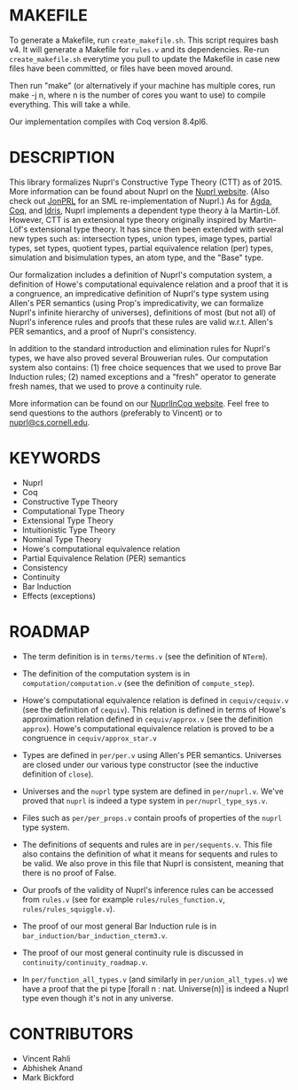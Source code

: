 MAKEFILE
========

To generate a Makefile, run `create_makefile.sh`.  This script
requires bash v4.  It will generate a Makefile for `rules.v` and its
dependencies.  Re-run `create_makefile.sh` everytime you pull to
update the Makefile in case new files have been committed, or files
have been moved around.

Then run "make" (or alternatively if your machine has multiple cores,
run make -j n, where n is the number of cores you want to use) to
compile everything.  This will take a while.

Our implementation compiles with Coq version 8.4pl6.


DESCRIPTION
===========

This library formalizes Nuprl's Constructive Type Theory (CTT) as of
2015.  More information can be found about Nuprl on the [Nuprl
website](http://www.nuprl.org/).  (Also check out
[JonPRL](https://github.com/jonsterling/JonPRL) for an SML
re-implementation of Nuprl.)  As for
[Agda](http://wiki.portal.chalmers.se/agda/),
[Coq](https://coq.inria.fr/), and [Idris](http://www.idris-lang.org/),
Nuprl implements a dependent type theory à la Martin-Löf.  However,
CTT is an extensional type theory originally inspired by Martin-Löf's
extensional type theory.  It has since then been extended with several
new types such as: intersection types, union types, image types,
partial types, set types, quotient types, partial equivalence relation
(per) types, simulation and bisimulation types, an atom type, and the
"Base" type.

Our formalization includes a definition of Nuprl's computation system,
a definition of Howe's computational equivalence relation and a proof
that it is a congruence, an impredicative definition of Nuprl's type
system using Allen's PER semantics (using Prop's impredicativity, we
can formalize Nuprl's infinite hierarchy of universes), definitions of
most (but not all) of Nuprl's inference rules and proofs that these
rules are valid w.r.t. Allen's PER semantics, and a proof of Nuprl's
consistency.

In addition to the standard introduction and elimination rules for
Nuprl's types, we have also proved several Brouwerian rules.  Our
computation system also contains: (1) free choice sequences that we
used to prove Bar Induction rules; (2) named exceptions and a "fresh"
operator to generate fresh names, that we used to prove a continuity
rule.

More information can be found on our [NuprlInCoq
website](http://www.nuprl.org/html/Nuprl2Coq/).  Feel free to send
questions to the authors (preferably to Vincent) or to
nuprl@cs.cornell.edu.


KEYWORDS
========

* Nuprl
* Coq
* Constructive Type Theory
* Computational Type Theory
* Extensional Type Theory
* Intuitionistic Type Theory
* Nominal Type Theory
* Howe's computational equivalence relation
* Partial Equivalence Relation (PER) semantics
* Consistency
* Continuity
* Bar Induction
* Effects (exceptions)


ROADMAP
=======

* The term definition is in `terms/terms.v` (see the definition of
`NTerm`).

* The definition of the computation system is in
`computation/computation.v` (see the definition of `compute_step`).

* Howe's computational equivalence relation is defined in
`cequiv/cequiv.v` (see the definition of `cequiv`).  This relation is
defined in terms of Howe's approximation relation defined in
`cequiv/approx.v` (see the definition `approx`).  Howe's computational
equivalence relation is proved to be a congruence in
`cequiv/approx_star.v`

* Types are defined in `per/per.v` using Allen's PER semantics.
Universes are closed under our various type constructor (see the
inductive definition of `close`).

* Universes and the `nuprl` type system are defined in `per/nuprl.v`.
We've proved that `nuprl` is indeed a type system in
`per/nuprl_type_sys.v`.

* Files such as `per/per_props.v` contain proofs of properties of the
`nuprl` type system.

* The definitions of sequents and rules are in `per/sequents.v`.  This
file also contains the definition of what it means for sequents and
rules to be valid.  We also prove in this file that Nuprl is
consistent, meaning that there is no proof of False.

* Our proofs of the validity of Nuprl's inference rules can be
accessed from `rules.v` (see for example `rules/rules_function.v`,
`rules/rules_squiggle.v`).

* The proof of our most general Bar Induction rule is in
`bar_induction/bar_induction_cterm3.v`.

* The proof of our most general continuity rule is discussed in
`continuity/continuity_roadmap.v`.

* In `per/function_all_types.v` (and similarly in `per/union_all_types.v`)
we have a proof that the pi type [forall n : nat. Universe(n)] is
indeed a Nuprl type even though it's not in any universe.


CONTRIBUTORS
============

* Vincent Rahli
* Abhishek Anand
* Mark Bickford
